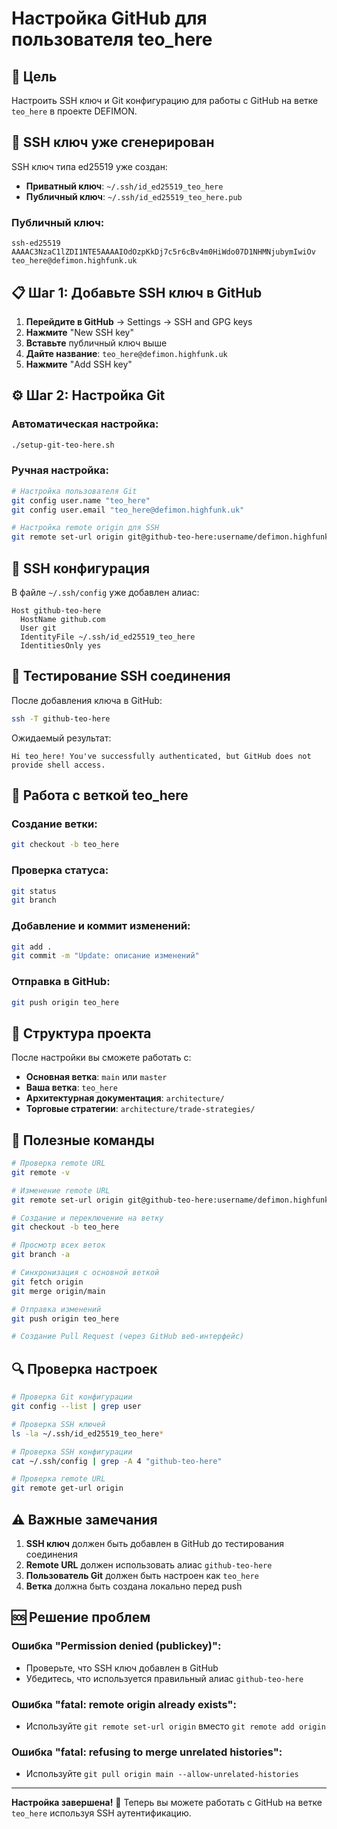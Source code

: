# Настройка GitHub для пользователя teo_here

## 🎯 Цель
Настроить SSH ключ и Git конфигурацию для работы с GitHub на ветке `teo_here` в проекте DEFIMON.

## 🔑 SSH ключ уже сгенерирован

SSH ключ типа ed25519 уже создан:
- **Приватный ключ**: `~/.ssh/id_ed25519_teo_here`
- **Публичный ключ**: `~/.ssh/id_ed25519_teo_here.pub`

### Публичный ключ:
```
ssh-ed25519 AAAAC3NzaC1lZDI1NTE5AAAAIOdOzpKkDj7c5r6cBv4m0HiWdo07D1NHMNjubymIwiOv teo_here@defimon.highfunk.uk
```

## 📋 Шаг 1: Добавьте SSH ключ в GitHub

1. **Перейдите в GitHub** → Settings → SSH and GPG keys
2. **Нажмите** "New SSH key"
3. **Вставьте** публичный ключ выше
4. **Дайте название**: `teo_here@defimon.highfunk.uk`
5. **Нажмите** "Add SSH key"

## ⚙️ Шаг 2: Настройка Git

### Автоматическая настройка:
```bash
./setup-git-teo-here.sh
```

### Ручная настройка:
```bash
# Настройка пользователя Git
git config user.name "teo_here"
git config user.email "teo_here@defimon.highfunk.uk"

# Настройка remote origin для SSH
git remote set-url origin git@github-teo-here:username/defimon.highfunk.uk.git
```

## 🔧 SSH конфигурация

В файле `~/.ssh/config` уже добавлен алиас:
```
Host github-teo-here
  HostName github.com
  User git
  IdentityFile ~/.ssh/id_ed25519_teo_here
  IdentitiesOnly yes
```

## 🧪 Тестирование SSH соединения

После добавления ключа в GitHub:
```bash
ssh -T github-teo-here
```

Ожидаемый результат:
```
Hi teo_here! You've successfully authenticated, but GitHub does not provide shell access.
```

## 🌿 Работа с веткой teo_here

### Создание ветки:
```bash
git checkout -b teo_here
```

### Проверка статуса:
```bash
git status
git branch
```

### Добавление и коммит изменений:
```bash
git add .
git commit -m "Update: описание изменений"
```

### Отправка в GitHub:
```bash
git push origin teo_here
```

## 📁 Структура проекта

После настройки вы сможете работать с:
- **Основная ветка**: `main` или `master`
- **Ваша ветка**: `teo_here`
- **Архитектурная документация**: `architecture/`
- **Торговые стратегии**: `architecture/trade-strategies/`

## 🚀 Полезные команды

```bash
# Проверка remote URL
git remote -v

# Изменение remote URL
git remote set-url origin git@github-teo-here:username/defimon.highfunk.uk.git

# Создание и переключение на ветку
git checkout -b teo_here

# Просмотр всех веток
git branch -a

# Синхронизация с основной веткой
git fetch origin
git merge origin/main

# Отправка изменений
git push origin teo_here

# Создание Pull Request (через GitHub веб-интерфейс)
```

## 🔍 Проверка настроек

```bash
# Проверка Git конфигурации
git config --list | grep user

# Проверка SSH ключей
ls -la ~/.ssh/id_ed25519_teo_here*

# Проверка SSH конфигурации
cat ~/.ssh/config | grep -A 4 "github-teo-here"

# Проверка remote URL
git remote get-url origin
```

## ⚠️ Важные замечания

1. **SSH ключ** должен быть добавлен в GitHub до тестирования соединения
2. **Remote URL** должен использовать алиас `github-teo-here`
3. **Пользователь Git** должен быть настроен как `teo_here`
4. **Ветка** должна быть создана локально перед push

## 🆘 Решение проблем

### Ошибка "Permission denied (publickey)":
- Проверьте, что SSH ключ добавлен в GitHub
- Убедитесь, что используется правильный алиас `github-teo-here`

### Ошибка "fatal: remote origin already exists":
- Используйте `git remote set-url origin` вместо `git remote add origin`

### Ошибка "fatal: refusing to merge unrelated histories":
- Используйте `git pull origin main --allow-unrelated-histories`

---

**Настройка завершена!** 🎉
Теперь вы можете работать с GitHub на ветке `teo_here` используя SSH аутентификацию.
